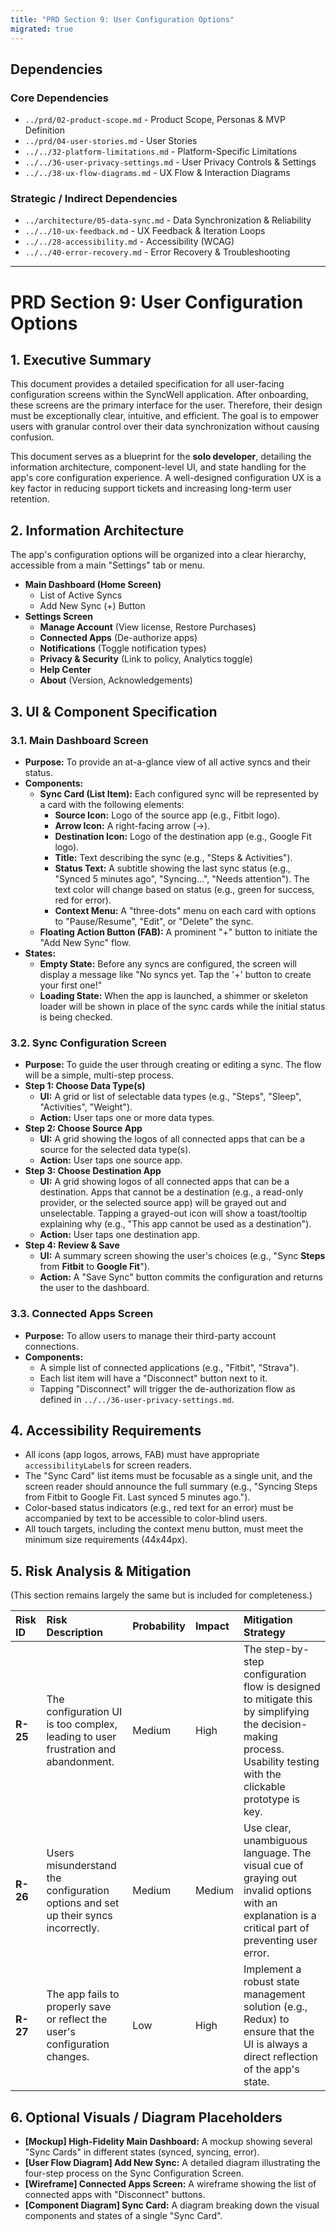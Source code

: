 ```yaml
---
title: "PRD Section 9: User Configuration Options"
migrated: true
---
```

## Dependencies

### Core Dependencies
- `../prd/02-product-scope.md` - Product Scope, Personas & MVP Definition
- `../prd/04-user-stories.md` - User Stories
- `../../32-platform-limitations.md` - Platform-Specific Limitations
- `../../36-user-privacy-settings.md` - User Privacy Controls & Settings
- `../../38-ux-flow-diagrams.md` - UX Flow & Interaction Diagrams

### Strategic / Indirect Dependencies
- `../architecture/05-data-sync.md` - Data Synchronization & Reliability
- `../../10-ux-feedback.md` - UX Feedback & Iteration Loops
- `../../28-accessibility.md` - Accessibility (WCAG)
- `../../40-error-recovery.md` - Error Recovery & Troubleshooting

---

# PRD Section 9: User Configuration Options

## 1. Executive Summary

This document provides a detailed specification for all user-facing configuration screens within the SyncWell application. After onboarding, these screens are the primary interface for the user. Therefore, their design must be exceptionally clear, intuitive, and efficient. The goal is to empower users with granular control over their data synchronization without causing confusion.

This document serves as a blueprint for the **solo developer**, detailing the information architecture, component-level UI, and state handling for the app's core configuration experience. A well-designed configuration UX is a key factor in reducing support tickets and increasing long-term user retention.

## 2. Information Architecture

The app's configuration options will be organized into a clear hierarchy, accessible from a main "Settings" tab or menu.

*   **Main Dashboard (Home Screen)**
    *   List of Active Syncs
    *   Add New Sync (+) Button
*   **Settings Screen**
    *   **Manage Account** (View license, Restore Purchases)
    *   **Connected Apps** (De-authorize apps)
    *   **Notifications** (Toggle notification types)
    *   **Privacy & Security** (Link to policy, Analytics toggle)
    *   **Help Center**
    *   **About** (Version, Acknowledgements)

## 3. UI & Component Specification

### 3.1. Main Dashboard Screen

*   **Purpose:** To provide an at-a-glance view of all active syncs and their status.
*   **Components:**
    *   **Sync Card (List Item):** Each configured sync will be represented by a card with the following elements:
        *   **Source Icon:** Logo of the source app (e.g., Fitbit logo).
        *   **Arrow Icon:** A right-facing arrow (→).
        *   **Destination Icon:** Logo of the destination app (e.g., Google Fit logo).
        *   **Title:** Text describing the sync (e.g., "Steps & Activities").
        *   **Status Text:** A subtitle showing the last sync status (e.g., "Synced 5 minutes ago", "Syncing...", "Needs attention"). The text color will change based on status (e.g., green for success, red for error).
        *   **Context Menu:** A "three-dots" menu on each card with options to "Pause/Resume", "Edit", or "Delete" the sync.
    *   **Floating Action Button (FAB):** A prominent "+" button to initiate the "Add New Sync" flow.
*   **States:**
    *   **Empty State:** Before any syncs are configured, the screen will display a message like "No syncs yet. Tap the '+' button to create your first one!"
    *   **Loading State:** When the app is launched, a shimmer or skeleton loader will be shown in place of the sync cards while the initial status is being checked.

### 3.2. Sync Configuration Screen

*   **Purpose:** To guide the user through creating or editing a sync. The flow will be a simple, multi-step process.
*   **Step 1: Choose Data Type(s)**
    *   **UI:** A grid or list of selectable data types (e.g., "Steps", "Sleep", "Activities", "Weight").
    *   **Action:** User taps one or more data types.
*   **Step 2: Choose Source App**
    *   **UI:** A grid showing the logos of all connected apps that can be a source for the selected data type(s).
    *   **Action:** User taps one source app.
*   **Step 3: Choose Destination App**
    *   **UI:** A grid showing logos of all connected apps that can be a destination. Apps that cannot be a destination (e.g., a read-only provider, or the selected source app) will be grayed out and unselectable. Tapping a grayed-out icon will show a toast/tooltip explaining why (e.g., "This app cannot be used as a destination").
    *   **Action:** User taps one destination app.
*   **Step 4: Review & Save**
    *   **UI:** A summary screen showing the user's choices (e.g., "Sync **Steps** from **Fitbit** to **Google Fit**").
    *   **Action:** A "Save Sync" button commits the configuration and returns the user to the dashboard.

### 3.3. Connected Apps Screen

*   **Purpose:** To allow users to manage their third-party account connections.
*   **Components:**
    *   A simple list of connected applications (e.g., "Fitbit", "Strava").
    *   Each list item will have a "Disconnect" button next to it.
    *   Tapping "Disconnect" will trigger the de-authorization flow as defined in `../../36-user-privacy-settings.md`.

## 4. Accessibility Requirements

*   All icons (app logos, arrows, FAB) must have appropriate `accessibilityLabel`s for screen readers.
*   The "Sync Card" list items must be focusable as a single unit, and the screen reader should announce the full summary (e.g., "Syncing Steps from Fitbit to Google Fit. Last synced 5 minutes ago.").
*   Color-based status indicators (e.g., red text for an error) must be accompanied by text to be accessible to color-blind users.
*   All touch targets, including the context menu button, must meet the minimum size requirements (44x44px).

## 5. Risk Analysis & Mitigation

(This section remains largely the same but is included for completeness.)

| Risk ID | Risk Description | Probability | Impact | Mitigation Strategy |
| :--- | :--- | :--- | :--- | :--- |
| **R-25** | The configuration UI is too complex, leading to user frustration and abandonment. | Medium | High | The step-by-step configuration flow is designed to mitigate this by simplifying the decision-making process. Usability testing with the clickable prototype is key. |
| **R-26** | Users misunderstand the configuration options and set up their syncs incorrectly. | Medium | Medium | Use clear, unambiguous language. The visual cue of graying out invalid options with an explanation is a critical part of preventing user error. |
| **R-27** | The app fails to properly save or reflect the user's configuration changes. | Low | High | Implement a robust state management solution (e.g., Redux) to ensure that the UI is always a direct reflection of the app's state. |

## 6. Optional Visuals / Diagram Placeholders
*   **[Mockup] High-Fidelity Main Dashboard:** A mockup showing several "Sync Cards" in different states (synced, syncing, error).
*   **[User Flow Diagram] Add New Sync:** A detailed diagram illustrating the four-step process on the Sync Configuration Screen.
*   **[Wireframe] Connected Apps Screen:** A wireframe showing the list of connected apps with "Disconnect" buttons.
*   **[Component Diagram] Sync Card:** A diagram breaking down the visual components and states of a single "Sync Card".
